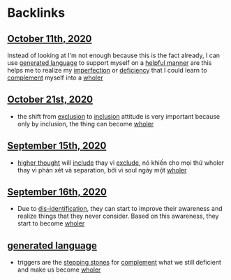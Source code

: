 
# Backlinks
## [October 11th, 2020](<October 11th, 2020.md>)
Instead of looking at I'm not enough because this is the fact already, I can use [generated language](<generated language.md>) to support myself on a [helpful manner](<helpful manner.md>) are this helps me to realize my [imperfection](<imperfection.md>) or [deficiency](<deficiency.md>) that I could learn to [complement](<complement.md>) myself into a [wholer](<wholer.md>)

## [October 21st, 2020](<October 21st, 2020.md>)
- the shift from [exclusion](<exclusion.md>) to [inclusion](<inclusion.md>) attitude is very important because only by inclusion, the thing can become [wholer](<wholer.md>)

## [September 15th, 2020](<September 15th, 2020.md>)
- [higher thought](<higher thought.md>) will [include](<include.md>) thay vì [exclude](<exclude.md>), nó khiến cho mọi thứ wholer thay vì phán xét và separation, bởi vì soul ngày một [wholer](<wholer.md>)

## [September 16th, 2020](<September 16th, 2020.md>)
- Due to [dis-identification](<dis-identification.md>), they can start to improve their awareness and realize things that they never consider. Based on this awareness, they start to become [wholer](<wholer.md>)

## [generated language](<generated language.md>)
- triggers are the [stepping stones](<stepping stones.md>) for [complement](<complement.md>) what we still deficient and make us become [wholer](<wholer.md>)

